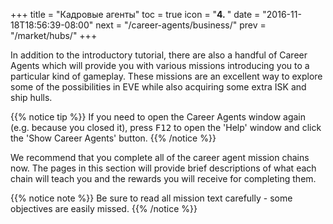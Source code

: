 +++
title = "Кадровые агенты"
toc = true
icon = "<b>4. </b>"
date = "2016-11-18T18:56:39-08:00"
next = "/career-agents/business/"
prev = "/market/hubs/"
+++

In addition to the introductory tutorial, there are also a handful of Career Agents
which will provide you with various missions introducing you to a particular kind of
gameplay. These missions are an excellent way to explore some of the possibilities in
EVE while also acquiring some extra ISK and ship hulls.

{{% notice tip %}}
If you need to open the Career Agents window again (e.g. because you closed it),
press <kbd>F12</kbd> to open the 'Help' window and click the 'Show Career Agents' button.
{{% /notice %}}

We recommend that you complete all of the career agent mission chains now. The pages in
this section will provide brief descriptions of what each chain will teach you and the
rewards you will receive for completing them.

{{% notice note %}}
Be sure to read all mission text carefully - some objectives are easily missed.
{{% /notice %}}
